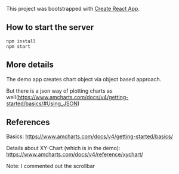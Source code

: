 This project was bootstrapped with [Create React App](https://github.com/facebook/create-react-app).

## How to start the server
```
npm install
npm start
```

## More details
The demo app creates chart object via object based approach.

But there is a json way of plotting charts as well(https://www.amcharts.com/docs/v4/getting-started/basics/#Using_JSON)


## References
Basics: https://www.amcharts.com/docs/v4/getting-started/basics/

Details about XY-Chart (which is in the demo): https://www.amcharts.com/docs/v4/reference/xychart/

Note: I commented out the scrollbar

